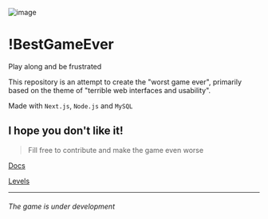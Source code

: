![image](https://github.com/geraldohomero/WorstGameEver/assets/70844369/2a85688f-a47e-483d-9934-04a43f8f0d6b)

# !BestGameEver
Play along and be frustrated

This repository is an attempt to create the "worst game ever", primarily based on the theme of "terrible web interfaces and usability".

Made with `Next.js`, `Node.js` and `MySQL`

## I hope you don't like it!

>Fill free to contribute and make the game even worse


[Docs](./docs/README.md)

[Levels](./docs/Levels/README.md)

---

###### The game is under development
